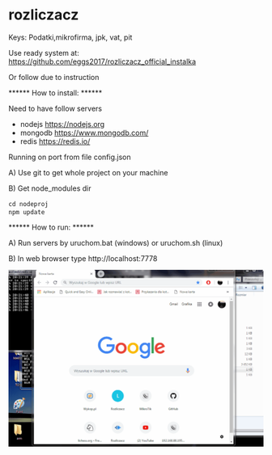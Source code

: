 # rozliczacz

Keys: Podatki,mikrofirma, jpk, vat, pit

Use ready system at: https://github.com/eggs2017/rozliczacz_official_instalka

Or follow due to instruction

****** How to install: ******

Need to have follow servers
- nodejs  https://nodejs.org
- mongodb https://www.mongodb.com/
- redis   https://redis.io/

Running on port from file config.json

A) Use git to get whole project on your machine

B) Get node_modules dir  

    cd nodeproj  
    npm update


******  How to run: ******

A) Run servers by uruchom.bat (windows) or uruchom.sh (linux)

B) In web browser type  http://localhost:7778

![](https://github.com/eggs2017/rozliczacz_official/blob/master/tutorial/tutorial1.gif)
